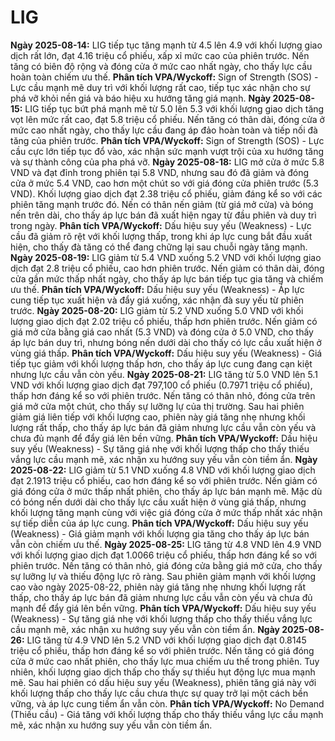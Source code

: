 # LIG

**Ngày 2025-08-14:** LIG tiếp tục tăng mạnh từ 4.5 lên 4.9 với khối lượng giao dịch rất lớn, đạt 4.16 triệu cổ phiếu, xấp xỉ mức cao của phiên trước. Nến tăng có biên độ rộng và đóng cửa ở mức cao nhất ngày, cho thấy lực cầu hoàn toàn chiếm ưu thế. **Phân tích VPA/Wyckoff:** Sign of Strength (SOS) - Lực cầu mạnh mẽ duy trì với khối lượng rất cao, tiếp tục xác nhận cho sự phá vỡ khỏi nền giá và báo hiệu xu hướng tăng giá mạnh.
**Ngày 2025-08-15:** LIG tiếp tục bứt phá mạnh mẽ từ 5.0 lên 5.3 với khối lượng giao dịch tăng vọt lên mức rất cao, đạt 5.8 triệu cổ phiếu. Nến tăng có thân dài, đóng cửa ở mức cao nhất ngày, cho thấy lực cầu đang áp đảo hoàn toàn và tiếp nối đà tăng của phiên trước. **Phân tích VPA/Wyckoff:** Sign of Strength (SOS) - Lực cầu cực lớn tiếp tục đổ vào, xác nhận sức mạnh vượt trội của xu hướng tăng và sự thành công của pha phá vỡ.
**Ngày 2025-08-18:** LIG mở cửa ở mức 5.8 VND và đạt đỉnh trong phiên tại 5.8 VND, nhưng sau đó đã giảm và đóng cửa ở mức 5.4 VND, cao hơn một chút so với giá đóng cửa phiên trước (5.3 VND). Khối lượng giao dịch đạt 2.38 triệu cổ phiếu, giảm đáng kể so với các phiên tăng mạnh trước đó. Nến có thân nến giảm (từ giá mở cửa) và bóng nến trên dài, cho thấy áp lực bán đã xuất hiện ngay từ đầu phiên và duy trì trong ngày. **Phân tích VPA/Wyckoff:** Dấu hiệu suy yếu (Weakness) - Lực cầu đã giảm rõ rệt với khối lượng thấp, trong khi áp lực cung bắt đầu xuất hiện, cho thấy đà tăng có thể đang chững lại sau chuỗi ngày tăng mạnh.
**Ngày 2025-08-19:** LIG giảm từ 5.4 VND xuống 5.2 VND với khối lượng giao dịch đạt 2.8 triệu cổ phiếu, cao hơn phiên trước. Nến giảm có thân dài, đóng cửa gần mức thấp nhất ngày, cho thấy áp lực bán tiếp tục gia tăng và chiếm ưu thế. **Phân tích VPA/Wyckoff:** Dấu hiệu suy yếu (Weakness) - Áp lực cung tiếp tục xuất hiện và đẩy giá xuống, xác nhận đà suy yếu từ phiên trước.
**Ngày 2025-08-20:** LIG giảm từ 5.2 VND xuống 5.0 VND với khối lượng giao dịch đạt 2.02 triệu cổ phiếu, thấp hơn phiên trước. Nến giảm có giá mở cửa bằng giá cao nhất (5.3 VND) và đóng cửa ở 5.0 VND, cho thấy áp lực bán duy trì, nhưng bóng nến dưới dài cho thấy có lực cầu xuất hiện ở vùng giá thấp. **Phân tích VPA/Wyckoff:** Dấu hiệu suy yếu (Weakness) - Giá tiếp tục giảm với khối lượng thấp hơn, cho thấy áp lực cung đang cạn kiệt nhưng lực cầu vẫn còn yếu.
**Ngày 2025-08-21:** LIG tăng từ 5.0 VND lên 5.1 VND với khối lượng giao dịch đạt 797,100 cổ phiếu (0.7971 triệu cổ phiếu), thấp hơn đáng kể so với phiên trước. Nến tăng có thân nhỏ, đóng cửa trên giá mở cửa một chút, cho thấy sự lưỡng lự của thị trường. Sau hai phiên giảm giá liên tiếp với khối lượng cao, phiên này giá tăng nhẹ nhưng khối lượng rất thấp, cho thấy áp lực bán đã giảm nhưng lực cầu vẫn còn yếu và chưa đủ mạnh để đẩy giá lên bền vững. **Phân tích VPA/Wyckoff:** Dấu hiệu suy yếu (Weakness) - Sự tăng giá nhẹ với khối lượng thấp cho thấy thiếu vắng lực cầu mạnh mẽ, xác nhận xu hướng suy yếu vẫn còn tiềm ẩn.
**Ngày 2025-08-22:** LIG giảm từ 5.1 VND xuống 4.8 VND với khối lượng giao dịch đạt 2.1913 triệu cổ phiếu, cao hơn đáng kể so với phiên trước. Nến giảm có giá đóng cửa ở mức thấp nhất phiên, cho thấy áp lực bán mạnh mẽ. Mặc dù có bóng nến dưới dài cho thấy lực cầu xuất hiện ở vùng giá thấp, nhưng khối lượng tăng mạnh cùng với việc giá đóng cửa ở mức thấp nhất xác nhận sự tiếp diễn của áp lực cung. **Phân tích VPA/Wyckoff:** Dấu hiệu suy yếu (Weakness) - Giá giảm mạnh với khối lượng gia tăng cho thấy áp lực bán vẫn còn chiếm ưu thế.
**Ngày 2025-08-25:** LIG tăng từ 4.8 VND lên 4.9 VND với khối lượng giao dịch đạt 1.0066 triệu cổ phiếu, thấp hơn đáng kể so với phiên trước. Nến tăng có thân nhỏ, giá đóng cửa bằng giá mở cửa, cho thấy sự lưỡng lự và thiếu động lực rõ ràng. Sau phiên giảm mạnh với khối lượng cao vào ngày 2025-08-22, phiên này giá tăng nhẹ nhưng khối lượng rất thấp, cho thấy áp lực bán đã giảm nhưng lực cầu vẫn còn yếu và chưa đủ mạnh để đẩy giá lên bền vững. **Phân tích VPA/Wyckoff:** Dấu hiệu suy yếu (Weakness) - Sự tăng giá nhẹ với khối lượng thấp cho thấy thiếu vắng lực cầu mạnh mẽ, xác nhận xu hướng suy yếu vẫn còn tiềm ẩn.
**Ngày 2025-08-26:** LIG tăng từ 4.9 VND lên 5.2 VND với khối lượng giao dịch đạt 0.8145 triệu cổ phiếu, thấp hơn đáng kể so với phiên trước. Nến tăng có giá đóng cửa ở mức cao nhất phiên, cho thấy lực mua chiếm ưu thế trong phiên. Tuy nhiên, khối lượng giao dịch thấp cho thấy sự thiếu hụt động lực mua mạnh mẽ. Sau hai phiên có dấu hiệu suy yếu (Weakness), phiên tăng giá này với khối lượng thấp cho thấy lực cầu chưa thực sự quay trở lại một cách bền vững, và áp lực cung tiềm ẩn vẫn còn. **Phân tích VPA/Wyckoff:** No Demand (Thiếu cầu) - Giá tăng với khối lượng thấp cho thấy thiếu vắng lực cầu mạnh mẽ, xác nhận xu hướng suy yếu vẫn còn tiềm ẩn.
